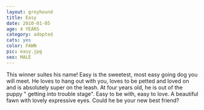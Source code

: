 ```yaml
---
layout: greyhound
title: Easy
date: 2010-01-05
age: 4 YEARS
category: adopted
cats: yes
color: FAWN
pic: easy.jpg
sex: MALE
---
```


This winner suites his name! Easy is the sweetest, most easy going dog you will meet. He loves to hang out with you,
loves to be petted and loved on and is absolutely super on the leash. At four years old, he is out of the puppy "
getting into trouble stage".  Easy to be with, easy to love. A beautiful fawn with lovely expressive eyes. Could he be
your new best friend?
